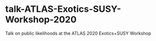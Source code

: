 # talk-ATLAS-Exotics-SUSY-Workshop-2020
Talk on public likelihoods at the ATLAS 2020 Exotics+SUSY Workshop
